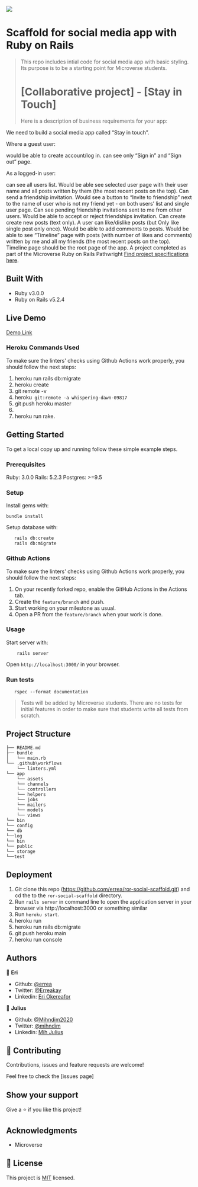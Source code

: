 ![](https://img.shields.io/badge/Microverse-blueviolet)

# Scaffold for social media app with Ruby on Rails

> This repo includes intial code for social media app with basic styling. Its purpose is to be a starting point for Microverse students.
># [Collaborative project] - [Stay in Touch]
>Here is a description of business requirements for your app:

We need to build a social media app called “Stay in touch”.

Where a  guest user:

would be able to create account/log in.
can see only “Sign in” and “Sign out” page.

As a logged-in user:

can see all users list.
Would be able see selected user page with their user name and all posts written by them (the most recent posts on the top).
Can send a friendship invitation.
Would see a button to “Invite to friendship” next to the name of user who is not my friend yet - on both users’ list and single user page.
Can see pending friendship invitations sent to me from other users.
Would be able to accept or reject friendships invitation.
Can create create new posts (text only).
A user can like/dislike posts (but Only like single post only once).
Would be able to add comments to posts.
Would be able to see “Timeline” page with posts (with number of likes and comments) written by me and all my friends (the most recent posts on the top).
Timeline page should be the root page of the app. A project completed as part of  the Microverse Ruby on Rails Pathwright [Find project specifications here](https://microverse.pathwright.com/library/fast-track-curriculum/69047/path/step/49736080/).

## Built With

- Ruby v3.0.0
- Ruby on Rails v5.2.4

## Live Demo

[Demo Link](https://whispering-dawn-09817.herokuapp.com/users/sign_in)

### Heroku Commands Used

To make sure the linters' checks using Github Actions work properly, you should follow the next steps:

1. heroku run rails db:migrate
2. heroku create
3. git remote -v
4. heroku` git:remote -a whispering-dawn-09817`
5. git push heroku master
6. 
7. heroku run rake.

## Getting Started

To get a local copy up and running follow these simple example steps.

### Prerequisites

Ruby: 3.0.0
Rails: 5.2.3
Postgres: >=9.5

### Setup

Install gems with:

```
bundle install
```

Setup database with:

```
   rails db:create
   rails db:migrate
```

### Github Actions

To make sure the linters' checks using Github Actions work properly, you should follow the next steps:

1. On your recently forked repo, enable the GitHub Actions in the Actions tab.
2. Create the `feature/branch` and push.
3. Start working on your milestone as usual.
4. Open a PR from the `feature/branch` when your work is done.

### Usage

Start server with:

```
    rails server
```

Open `http://localhost:3000/` in your browser.

### Run tests

```
   rspec --format documentation
```

> Tests will be added by Microverse students. There are no tests for initial features in order to make sure that students write all tests from scratch.

## Project Structure

    ├── README.md
    ├── bundle
    │   └── main.rb
    └── .github\workflows
        └── linters.yml
    └── app
        └── assets
        └── channels
        └── controllers
        └── helpers
        └── jobs
        └── mailers
        └── models
        └── views    
    └── bin
    └── config
    └── db
    └──log
    └── bin
    └── public
    └── storage
    └──test

## Deployment
1) Git clone this repo (https://github.com/errea/ror-social-scaffold.git)  and cd the to the `ror-social-scaffold` directory.
2) Run `rails server` in command line to open the application server in your browser via http://localhost:3000 or something similar
3) Run `heroku start`.
4) heroku run
5) heroku run rails db:migrate
6) git push heroku main
7) heroku run console

## Authors

👤 **Eri**

- Github: [@errea](https://github.com/errea)
- Twitter: [@Erreakay](https://github.com/errea)
- Linkedin: [Eri Okereafor](https://www.linkedin.com/in/eri-ngozi-okereafor/)
  
 👤 **Julius**

- Github: [@Mihndim2020](https://github.com/Mihndim2020)
- Twitter: [@mihndim](https://github.com/mih-julius) 
- Linkedin: [Mih Julius](https://www.linkedin.com/mih-julius)

## 🤝 Contributing

Contributions, issues and feature requests are welcome!

Feel free to check the [issues page]

## Show your support

Give a ⭐️ if you like this project!

## Acknowledgments

- Microverse

## 📝 License

This project is [MIT](./MIT.md) licensed.
